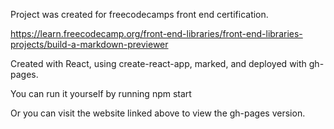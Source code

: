 Project was created for freecodecamps front end certification.

https://learn.freecodecamp.org/front-end-libraries/front-end-libraries-projects/build-a-markdown-previewer

Created with React, using create-react-app, marked, and deployed with gh-pages.

You can run it yourself by running npm start

Or you can visit the website linked above to view the gh-pages version.

